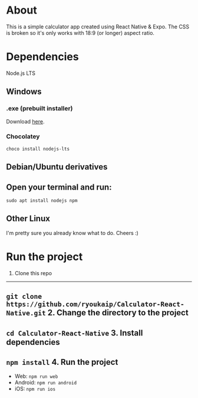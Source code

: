 # About
This is a simple calculator app created using React Native & Expo. The CSS is broken so it's only works with 18:9 (or longer) aspect ratio.

# Dependencies
Node.js LTS
## Windows
### .exe (prebuilt installer)
Download [here](https://nodejs.org/en/download/prebuilt-installer).
### Chocolatey
`choco install nodejs-lts`

## Debian/Ubuntu derivatives
Open your terminal and run:
---
`sudo apt install nodejs npm`

## Other Linux
I'm pretty sure you already know what to do. Cheers :)

# Run the project
1. Clone this repo
---
`git clone https://github.com/ryoukaip/Calculator-React-Native.git`
2. Change the directory to the project
---
`cd Calculator-React-Native`
3. Install dependencies
---
`npm install`
4. Run the project
---
- Web:
`npm run web`
- Android:
`npm run android`
- iOS:
`npm run ios`